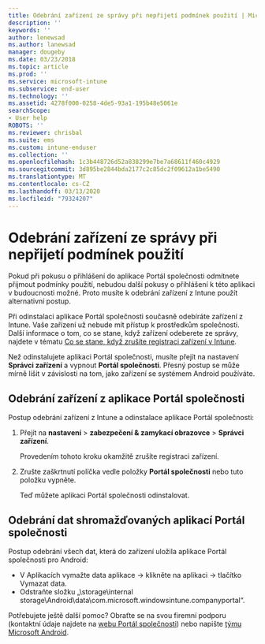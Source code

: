 ```yaml
---
title: Odebrání zařízení ze správy při nepřijetí podmínek použití | Microsoft Docs
description: ''
keywords: ''
author: lenewsad
ms.author: lanewsad
manager: dougeby
ms.date: 03/23/2018
ms.topic: article
ms.prod: ''
ms.service: microsoft-intune
ms.subservice: end-user
ms.technology: ''
ms.assetid: 4278f000-0258-4de5-93a1-195b48e5061e
searchScope:
- User help
ROBOTS: ''
ms.reviewer: chrisbal
ms.suite: ems
ms.custom: intune-enduser
ms.collection: ''
ms.openlocfilehash: 1c3b448726d52a838299e7be7a68611f460c4929
ms.sourcegitcommit: 3d895be2844bda2177c2c85dc2f09612a1be5490
ms.translationtype: MT
ms.contentlocale: cs-CZ
ms.lasthandoff: 03/13/2020
ms.locfileid: "79324207"
---
```

# <a name="remove-your-device-from-management-if-you-declined-terms-of-use"></a>Odebrání zařízení ze správy při nepřijetí podmínek použití

Pokud při pokusu o přihlášení do aplikace Portál společnosti odmítnete přijmout podmínky použití, nebudou další pokusy o přihlášení k této aplikaci v budoucnosti možné. Proto musíte k odebrání zařízení z Intune použít alternativní postup.

Při odinstalaci aplikace Portál společnosti současně odebíráte zařízení z Intune. Vaše zařízení už nebude mít přístup k prostředkům společnosti. Další informace o tom, co se stane, když zařízení odeberete ze správy, najdete v tématu [Co se stane, když zrušíte registraci zařízení v Intune](what-happens-if-you-unenroll-your-device-from-intune-android.md).

Než odinstalujete aplikaci Portál společnosti, musíte přejít na nastavení **Správci zařízení** a vypnout **Portál společnosti**. Přesný postup se může mírně lišit v závislosti na tom, jako zařízení se systémem Android používáte.

## <a name="removing-the-device-from-the-company-portal-app"></a>Odebrání zařízení z aplikace Portál společnosti

Postup odebrání zařízení z Intune a odinstalace aplikace Portál společnosti:

1. Přejít na **nastavení** &gt; **zabezpečení &amp; zamykací obrazovce** &gt; **Správci zařízení**.

    Provedením tohoto kroku okamžitě zrušíte registraci zařízení.

2. Zrušte zaškrtnutí políčka vedle položky **Portál společnosti** nebo tuto položku vypněte.

    Teď můžete aplikaci Portál společnosti odinstalovat.

## <a name="removing-data-collected-by-the-company-portal-app"></a>Odebrání dat shromažďovaných aplikací Portál společnosti

Postup odebrání všech dat, která do zařízení uložila aplikace Portál společnosti pro Android:

- V Aplikacích vymažte data aplikace -> klikněte na aplikaci -> tlačítko Vymazat data.
- Odstraňte složku „\storage\internal storage\Android\data\com.microsoft.windowsintune.companyportal“.


Potřebujete ještě další pomoc? Obraťte se na svou firemní podporu (kontaktní údaje najdete na [webu Portál společnosti](https://go.microsoft.com/fwlink/?linkid=2010980)) nebo napište <a href="mailto:wintunedroidfbk@microsoft.com?subject=I'm having unenrolling my Android device&body=Describe the issue you're experiencing here.">týmu Microsoft Android</a>.
